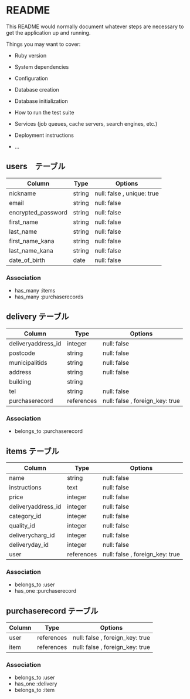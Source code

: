 # README

This README would normally document whatever steps are necessary to get the
application up and running.

Things you may want to cover:

* Ruby version

* System dependencies

* Configuration

* Database creation

* Database initialization

* How to run the test suite

* Services (job queues, cache servers, search engines, etc.)

* Deployment instructions

* ...

## users　テーブル

| Column                           | Type        | Options                   |
| -------------------------------- | ----------- | ------------------------- |
| nickname                         | string      | null: false , unique: true|
| email                            | string      | null: false               |
| encrypted_password               | string      | null: false               |
| first_name                       | string      | null: false               |
| last_name                        | string      | null: false               |
| first_name_kana                  | string      | null: false               |
| last_name_kana                   | string      | null: false               |
| date_of_birth                    | date        | null: false               |

### Association
- has_many :items
- has_many :purchaserecords




## delivery テーブル

| Column                      | Type       | Options                        |
| --------------------------- | ---------- | ------------------------------ |
| deliveryaddress_id          | integer    | null: false                    |
| postcode                    | string     | null: false                    |
| municipalitids              | string     | null: false                    |
| address                     | string     | null: false                    |
| building                    | string     |                                |
| tel                         | string     | null: false                    |
| purchaserecord              | references | null: false , foreign_key: true|

### Association
- belongs_to :purchaserecord




## items テーブル

| Column                     | Type       | Options                        |
| -------------------------- | ---------- | ------------------------------ |
| name                       | string     | null: false                    |
| instructions               | text       | null: false                    |
| price                      | integer    | null: false                    |
| deliveryaddress_id         | integer    | null: false                    |
| category_id                | integer    | null: false                    |
| quality_id                 | integer    | null: false                    |
| deliverycharg_id           | integer    | null: false                    |
| deliveryday_id             | integer    | null: false                    |
| user                       | references | null: false , foreign_key: true|

### Association  
- belongs_to :user
- has_one :purchaserecord




## purchaserecord テーブル

| Column                     | Type       | Options                        |
| -------------------------- | ---------- | ------------------------------ |
| user                       | references | null: false , foreign_key: true|
| item                       | references | null: false , foreign_key: true|

### Association
- belongs_to :user
- has_one    :delivery
- belongs_to :item
